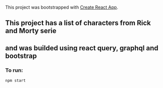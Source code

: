 This project was bootstrapped with [Create React App](https://github.com/facebook/create-react-app).

## This project has a list of characters from Rick and Morty serie
## and was builded using react query, graphql and bootstrap

### To run:
`npm start`